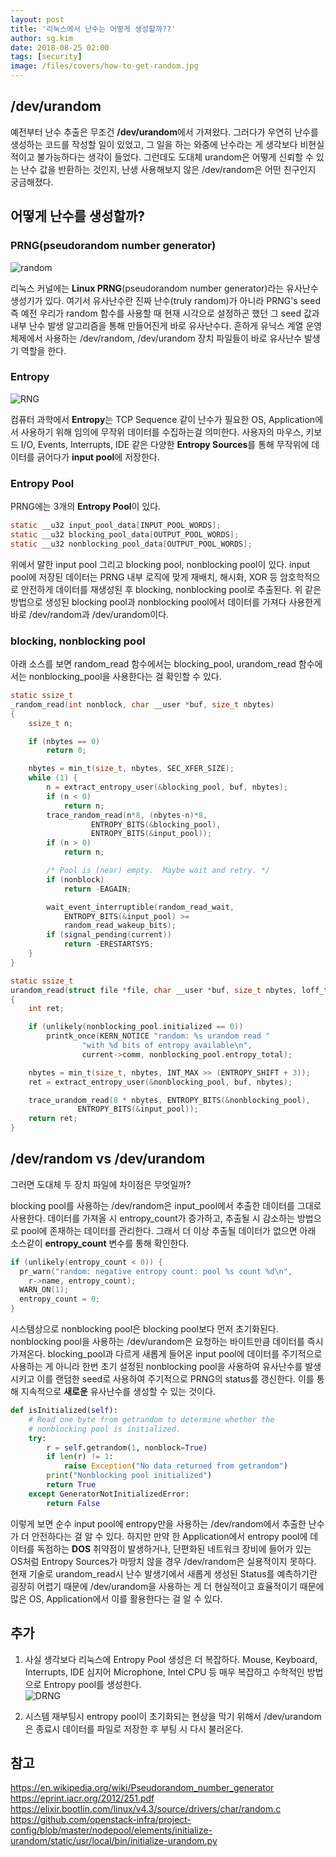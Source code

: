 ```yaml
---
layout: post
title: '리눅스에서 난수는 어떻게 생성할까??'
author: sg.kim
date: 2018-08-25 02:00
tags: [security]
image: /files/covers/how-to-get-random.jpg
---
```


## /dev/urandom

예전부터 난수 추출은 무조건 **/dev/urandom**에서 가져왔다.
그러다가 우연히 난수를 생성하는 코드를 작성할 일이 있었고, 그 일을 하는 와중에 난수라는 게 생각보다 비현실적이고 불가능하다는 생각이 들었다.
그런데도 도대체 urandom은 어떻게 신뢰할 수 있는 난수 값을 반환하는 것인지, 난생 사용해보지 않은 /dev/random은 어떤 친구인지 궁금해졌다.


## 어떻게 난수를 생성할까?

### PRNG(pseudorandom number generator)

![random](https://t1.daumcdn.net/cfile/tistory/99B3C34F5A435C1222)

리눅스 커널에는 **Linux PRNG**(pseudorandom number generator)라는 유사난수 생성기가 있다. 여기서 유사난수란 진짜 난수(truly random)가 아니라 
PRNG's seed 즉 예전 우리가 random 함수를 사용할 때 현재 시각으로 설정하곤 했던 그 seed 값과 내부 난수 발생 알고리즘을 통해 만들어진게 바로 유사난수다. 흔하게 유닉스 계열 운영체제에서 사용하는 /dev/random, /dev/urandom 장치 파일들이 바로 유사난수 발생기 역할을 한다.    


### Entropy 

![RNG](https://image.slidesharecdn.com/slideshare-linuxrng-160328130230/95/slideshare-linux-random-number-generator-2-638.jpg?cb=1459170255)

컴퓨터 과학에서 **Entropy**는 TCP Sequence 같이 난수가 필요한 OS, Application에서 사용하기 위해 임의에 무작위 데이터를 수집하는걸 의미한다.
사용자의 마우스, 키보드 I/O, Events, Interrupts, IDE 같은 다양한 **Entropy Sources**를 통해 무작위에 데이터를 긁어다가 **input pool**에 저장한다.

### Entropy Pool

PRNG에는 3개의 **Entropy Pool**이 있다. 
```c
static __u32 input_pool_data[INPUT_POOL_WORDS];
static __u32 blocking_pool_data[OUTPUT_POOL_WORDS];
static __u32 nonblocking_pool_data[OUTPUT_POOL_WORDS];
```
위에서 말한 input pool 그리고 blocking pool, nonblocking pool이 있다.
input pool에 저장된 데이터는 PRNG 내부 로직에 맞게 재배치, 해시화, XOR 등 암호학적으로 안전하게 데이터를 재생성된 후 blocking, nonblocking pool로 추출된다.
위 같은 방법으로 생성된 blocking pool과 nonblocking pool에서 데이터를 가져다 사용한게 바로 /dev/random과 /dev/urandom이다.

### blocking, nonblocking pool

아래 소스를 보면 random_read 함수에서는 blocking_pool, urandom_read 함수에서는 nonblocking_pool을 사용한다는 걸 확인할 수 있다.
```c
static ssize_t
_random_read(int nonblock, char __user *buf, size_t nbytes)
{
	ssize_t n;

	if (nbytes == 0)
		return 0;

	nbytes = min_t(size_t, nbytes, SEC_XFER_SIZE);
	while (1) {
		n = extract_entropy_user(&blocking_pool, buf, nbytes);
		if (n < 0)
			return n;
		trace_random_read(n*8, (nbytes-n)*8,
				  ENTROPY_BITS(&blocking_pool),
				  ENTROPY_BITS(&input_pool));
		if (n > 0)
			return n;

		/* Pool is (near) empty.  Maybe wait and retry. */
		if (nonblock)
			return -EAGAIN;

		wait_event_interruptible(random_read_wait,
			ENTROPY_BITS(&input_pool) >=
			random_read_wakeup_bits);
		if (signal_pending(current))
			return -ERESTARTSYS;
	}
}

static ssize_t
urandom_read(struct file *file, char __user *buf, size_t nbytes, loff_t *ppos)
{
	int ret;

	if (unlikely(nonblocking_pool.initialized == 0))
		printk_once(KERN_NOTICE "random: %s urandom read "
			    "with %d bits of entropy available\n",
			    current->comm, nonblocking_pool.entropy_total);

	nbytes = min_t(size_t, nbytes, INT_MAX >> (ENTROPY_SHIFT + 3));
	ret = extract_entropy_user(&nonblocking_pool, buf, nbytes);

	trace_urandom_read(8 * nbytes, ENTROPY_BITS(&nonblocking_pool),
			   ENTROPY_BITS(&input_pool));
	return ret;
}
```

## /dev/random vs /dev/urandom
그러면 도대체 두 장치 파일에 차이점은 무엇일까?  

blocking pool를 사용하는 /dev/random은 input_pool에서 추출한 데이터를 그대로 사용한다. 데이터를 가져올 시 entropy_count가 증가하고, 추출될 시 감소하는 방법으로 pool에 존재하는 데이터를 관리한다. 그래서 더 이상 추출될 데이터가 없으면 아래 소스같이 **entropy_count** 변수를 통해 확인한다.
```c
if (unlikely(entropy_count < 0)) {
  pr_warn("random: negative entropy count: pool %s count %d\n",
    r->name, entropy_count);
  WARN_ON(1);
  entropy_count = 0;
}
```

시스템상으로 nonblocking pool은 blocking pool보다 먼저 초기화된다. nonblocking pool을 사용하는 /dev/urandom은 요청하는 바이트만큼 데이터를 즉시 가져온다. blocking_pool과 다르게 새롭게 들어온 input pool에 데이터를 주기적으로 사용하는 게 아니라 한번 초기 설정된 nonblocking pool을 사용하여 유사난수를 발생시키고 이를 랜덤한 seed로 사용하여 주기적으로 PRNG의 status를 갱신한다. 이를 통해 지속적으로 **새로운** 유사난수를 생성할 수 있는 것이다.
```python
def isInitialized(self):
    # Read one byte from getrandom to determine whether the
    # nonblocking pool is initialized.
    try:
        r = self.getrandom(1, nonblock=True)
        if len(r) != 1:
            raise Exception("No data returned from getrandom")
        print("Nonblocking pool initialized")
        return True
    except GeneratorNotInitializedError:
        return False
```           

이렇게 보면 순수 input pool에 entropy만을 사용하는 /dev/random에서 추출한 난수가 더 안전하다는 걸 알 수 있다. 하지만 만약 한 Application에서 entropy pool에 데이터를 독점하는 **DOS** 취약점이 발생하거나, 단편화된 네트워크 장비에 들어가 있는 OS처럼 Entropy Sources가 마땅치 않을 경우 /dev/random은 실용적이지 못하다. 현재 기술로 urandom_read시 난수 발생기에서 새롭게 생성된 Status를 예측하기란 굉장히 어렵기 때문에 /dev/urandom을 사용하는 게 더 현실적이고 효율적이기 때문에 많은 OS, Application에서 이를 활용한다는 걸 알 수 있다.

## 추가
1. 사실 생각보다 리눅스에 Entropy Pool 생성은 더 복잡하다. Mouse, Keyboard, Interrupts, IDE 심지어 Microphone, Intel CPU 등 매우 복잡하고 수학적인 방법으로 Entropy pool를 생성한다.  
![DRNG](http://images.bit-tech.net/content_images/2011/10/all-about-ivy-bridge/drng-w.jpg)
  
2. 시스템 재부팅시 entropy pool이 초기화되는 현상을 막기 위해서 /dev/urandom은 종료시 데이터를 파일로 저장한 후 부팅 시 다시 불러온다.  


## 참고

https://en.wikipedia.org/wiki/Pseudorandom_number_generator  
https://eprint.iacr.org/2012/251.pdf  
https://elixir.bootlin.com/linux/v4.3/source/drivers/char/random.c  
https://github.com/openstack-infra/project-config/blob/master/nodepool/elements/initialize-urandom/static/usr/local/bin/initialize-urandom.py
